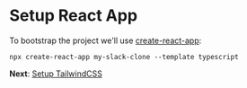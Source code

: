 # Setup React App

To bootstrap the project we'll use [create-react-app](https://github.com/facebook/create-react-app):

```tsx
npx create-react-app my-slack-clone --template typescript
```

**Next**: [Setup TailwindCSS](2.setup-tailwindcss.md)

